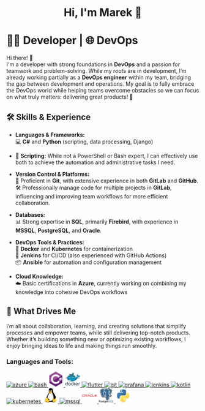 <h1 align="center">Hi, I'm Marek 👋</h1>

# 👨‍💻 Developer | 🌐 DevOps  

Hi there! 👋  
I'm a developer with strong foundations in **DevOps** and a passion for teamwork and problem-solving. While my roots are in development, I’m already working partially as a **DevOps engineer** within my team, bridging the gap between development and operations. My goal is to fully embrace the DevOps world while helping teams overcome obstacles so we can focus on what truly matters: delivering great products! 🚀  

## 🛠️ Skills & Experience  
- **Languages & Frameworks:**  
  💻 **C#** and **Python** (scripting, data processing, Django)  
- 💾 **Scripting:** While not a PowerShell or Bash expert, I can effectively use both to achieve the automation and administrative tasks I need.

-  **Version Control & Platforms:**  
  🔧 Proficient in **Git**, with extensive experience in both **GitLab** and **GitHub**.  
  🛠️ Professionally manage code for multiple projects in **GitLab**, influencing and improving team workflows for more efficient collaboration.  

- **Databases:**  
  📊 Strong expertise in **SQL**, primarily **Firebird**, with experience in **MSSQL**, **PostgreSQL**, and **Oracle**.  
- **DevOps Tools & Practices:**  
  🐳 **Docker** and **Kubernetes** for containerization  
  🔄 **Jenkins** for CI/CD (also experienced with GitHub Actions)  
  📦 **Ansible** for automation and configuration management  
- **Cloud Knowledge:**  
  ☁️ Basic certifications in **Azure**, currently working on combining my knowledge into cohesive DevOps workflows  

## 🌟 What Drives Me  
I’m all about collaboration, learning, and creating solutions that simplify processes and empower teams, while still delivering top-notch products. Whether it’s building something new or optimizing existing workflows, I enjoy bringing ideas to life and making things run smoothly.  



<h3 align="left">Languages and Tools:</h3>
<p align="left"> <a href="https://azure.microsoft.com/en-in/" target="_blank" rel="noreferrer"> <img src="https://www.vectorlogo.zone/logos/microsoft_azure/microsoft_azure-icon.svg" alt="azure" width="40" height="40"/> </a> <a href="https://www.gnu.org/software/bash/" target="_blank" rel="noreferrer"> <img src="https://www.vectorlogo.zone/logos/gnu_bash/gnu_bash-icon.svg" alt="bash" width="40" height="40"/> </a> <a href="https://www.w3schools.com/cs/" target="_blank" rel="noreferrer"> <img src="https://raw.githubusercontent.com/devicons/devicon/master/icons/csharp/csharp-original.svg" alt="csharp" width="40" height="40"/> </a> <a href="https://www.docker.com/" target="_blank" rel="noreferrer"> <img src="https://raw.githubusercontent.com/devicons/devicon/master/icons/docker/docker-original-wordmark.svg" alt="docker" width="40" height="40"/> </a> <a href="https://flutter.dev" target="_blank" rel="noreferrer"> <img src="https://www.vectorlogo.zone/logos/flutterio/flutterio-icon.svg" alt="flutter" width="40" height="40"/> </a> <a href="https://git-scm.com/" target="_blank" rel="noreferrer"> <img src="https://www.vectorlogo.zone/logos/git-scm/git-scm-icon.svg" alt="git" width="40" height="40"/> </a> <a href="https://grafana.com" target="_blank" rel="noreferrer"> <img src="https://www.vectorlogo.zone/logos/grafana/grafana-icon.svg" alt="grafana" width="40" height="40"/> </a> <a href="https://www.jenkins.io" target="_blank" rel="noreferrer"> <img src="https://www.vectorlogo.zone/logos/jenkins/jenkins-icon.svg" alt="jenkins" width="40" height="40"/> </a> <a href="https://kotlinlang.org" target="_blank" rel="noreferrer"> <img src="https://www.vectorlogo.zone/logos/kotlinlang/kotlinlang-icon.svg" alt="kotlin" width="40" height="40"/> </a> <a href="https://kubernetes.io" target="_blank" rel="noreferrer"> <img src="https://www.vectorlogo.zone/logos/kubernetes/kubernetes-icon.svg" alt="kubernetes" width="40" height="40"/> </a> <a href="https://www.linux.org/" target="_blank" rel="noreferrer"> <img src="https://raw.githubusercontent.com/devicons/devicon/master/icons/linux/linux-original.svg" alt="linux" width="40" height="40"/> </a> <a href="https://www.microsoft.com/en-us/sql-server" target="_blank" rel="noreferrer"> <img src="https://www.svgrepo.com/show/303229/microsoft-sql-server-logo.svg" alt="mssql" width="40" height="40"/> </a> <a href="https://www.oracle.com/" target="_blank" rel="noreferrer"> <img src="https://raw.githubusercontent.com/devicons/devicon/master/icons/oracle/oracle-original.svg" alt="oracle" width="40" height="40"/> </a> <a href="https://www.postgresql.org" target="_blank" rel="noreferrer"> <img src="https://raw.githubusercontent.com/devicons/devicon/master/icons/postgresql/postgresql-original-wordmark.svg" alt="postgresql" width="40" height="40"/> </a> <a href="https://www.python.org" target="_blank" rel="noreferrer"> <img src="https://raw.githubusercontent.com/devicons/devicon/master/icons/python/python-original.svg" alt="python" width="40" height="40"/> </a> </p>

